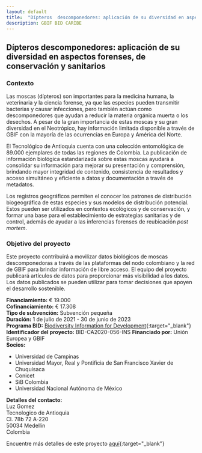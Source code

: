 ```yaml
---
layout: default
title:  "Dípteros  descomponedores: aplicación de su diversidad en aspectos forenses, de conservación y sanitarios"
description: GBIF BID CARIBE
---
```


## Dípteros descomponedores: aplicación de su diversidad en aspectos forenses, de conservación y sanitarios


### Contexto

Las moscas (dípteros) son importantes para la medicina humana, la veterinaria y la ciencia forense, ya que las especies pueden transmitir bacterias y causar infecciones, pero también actúan como descomponedores que ayudan a reducir la materia orgánica muerta o los desechos. A pesar de la gran importancia de estas moscas y su gran diversidad en el Neotrópico, hay información limitada disponible a través de GBIF con la mayoría de las ocurrencias en Europa y América del Norte.

El Tecnológico de Antioquia cuenta con una colección entomológica de 89.000 ejemplares de todas las regiones de Colombia. La publicación de información biológica estandarizada sobre estas moscas ayudará a consolidar su información para mejorar su presentación y comprensión, brindando mayor integridad de contenido, consistencia de resultados y acceso simultáneo y eficiente a datos y documentación a través de metadatos.

Los registros geográficos permiten el conocer los patrones de distribución biogeográfica de estas especies y sus modelos de distribución potencial. Estos pueden ser utilizados en contextos ecológicos y de conservación, y formar una base para el establecimiento de estrategias sanitarias y de control, además de ayudar a las inferencias forenses de reubicación *post mortem*.

### Objetivo del proyecto

Este proyecto contribuirá a movilizar datos biológicos de moscas descomponedoras a través de las plataformas del nodo colombiano y la red de GBIF para brindar información de libre acceso. El equipo del proyecto publicará artículos de datos para proporcionar más visibilidad a los datos. Los datos publicados se pueden utilizar para tomar decisiones que apoyen el desarrollo sostenible.

**Financiamiento:** € 19.000  
**Cofinanciamiento:** € 17.308  
**Tipo de subvención:** Subvención pequeña  
**Duración:** 1 de julio de 2021 - 30 de junio de 2023  
**Programa BID:** [Biodiversity Information for Development](https://www.gbif.org/es/programme/82243){:target="_blank"}  
**Identificador del proyecto:**  BID-CA2020-056-INS
**Financiado por:** Unión Europea y GBIF  
**Socios:**
- Universidad de Campinas  
- Universidad Mayor, Real y Pontificia de San Francisco Xavier de Chuquisaca  
- Conicet  
- SiB Colombia  
- Universidad Nacional Autónoma de México   


**Detalles del contacto:**  
Luz Gomez  
Tecnologico de Antioquia  
Cl. 78b 72 A-220  
50034 Medellín  
Colombia

Encuentre más detalles de este proyecto [aquí](https://www.gbif.org/project/BID-CA2020-056-INS/data-on-dipterans-in-colombia-with-relevance-to-human-and-animal-health){:target="_blank"}
